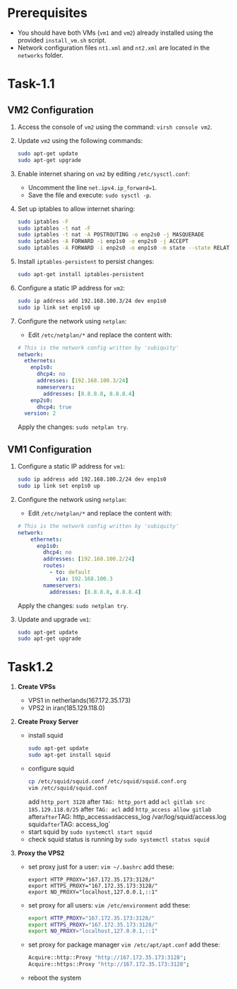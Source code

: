 # Prerequisites

- You should have both VMs (`vm1` and `vm2`) already installed using the provided `install_vm.sh` script.
- Network configuration files `nt1.xml` and `nt2.xml` are located in the `networks` folder.

# Task-1.1

## VM2 Configuration

1. Access the console of `vm2` using the command: `virsh console vm2`.

2. Update `vm2` using the following commands:
    ```bash
    sudo apt-get update
    sudo apt-get upgrade
    ```

3. Enable internet sharing on `vm2` by editing `/etc/sysctl.conf`:
    - Uncomment the line `net.ipv4.ip_forward=1`.
    - Save the file and execute: `sudo sysctl -p`.

4. Set up iptables to allow internet sharing:
    ```bash
    sudo iptables -F
    sudo iptables -t nat -F
    sudo iptables -t nat -A POSTROUTING -o enp2s0 -j MASQUERADE
    sudo iptables -A FORWARD -i enp1s0 -o enp2s0 -j ACCEPT
    sudo iptables -A FORWARD -i enp2s0 -o enp1s0 -m state --state RELATED,ESTABLISHED -j ACCEPT
    ```

5. Install `iptables-persistent` to persist changes:
    ```bash
    sudo apt-get install iptables-persistent
    ```

6. Configure a static IP address for `vm2`:
    ```bash
    sudo ip address add 192.168.100.3/24 dev enp1s0
    sudo ip link set enp1s0 up
    ```

7. Configure the network using `netplan`:
    - Edit `/etc/netplan/*` and replace the content with:
    ```yaml
    # This is the network config written by 'subiquity'
    network:
      ethernets:
        enp1s0:
          dhcp4: no
          addresses: [192.168.100.3/24]
          nameservers:
            addresses: [8.8.8.8, 8.8.8.4]
        enp2s0:
          dhcp4: true
      version: 2
    ```
    Apply the changes: `sudo netplan try`.

## VM1 Configuration

1. Configure a static IP address for `vm1`:
    ```bash
    sudo ip address add 192.168.100.2/24 dev enp1s0
    sudo ip link set enp1s0 up
    ```

2. Configure the network using `netplan`:
    - Edit `/etc/netplan/*` and replace the content with:
    ```yaml
    # This is the network config written by 'subiquity'
    network:
        ethernets:
          enp1s0:
            dhcp4: no
            addresses: [192.168.100.2/24]
            routes:
              - to: default
                via: 192.168.100.3
            nameservers:
              addresses: [8.8.8.8, 8.8.8.4]
    ```
    Apply the changes: `sudo netplan try`.

3. Update and upgrade `vm1`:
    ```bash
    sudo apt-get update
    sudo apt-get upgrade
    ```
# Task1.2

1. **Create VPSs**
    - VPS1 in netherlands(167.172.35.173)
    - VPS2 in iran(185.129.118.0)

2. **Create Proxy Server**
    - install squid 
        ```bash
        sudo apt-get update
        sudo apt-get install squid
        ```
    - configure squid 
        ```bash
        cp /etc/squid/squid.conf /etc/squid/squid.conf.org
        vim /etc/squid/squid.conf
        ```
        add `http_port 3128` after `TAG: http_port`
        add `acl gitlab src 185.129.118.0/25` after `TAG: acl`
        add `http_access allow gitlab` after` after `TAG: http_access`
        add `access_log /var/log/squid/access.log squid` after `TAG: access_log`
    - start squid by `sudo systemctl start squid`
    - check squid status is running by `sudo systemctl status squid`

3. **Proxy the VPS2**
    - set proxy just for a user:
        `vim ~/.bashrc`
        add these:
        ```
        export HTTP_PROXY="167.172.35.173:3128/"
        export HTTPS_PROXY="167.172.35.173:3128/"
        export NO_PROXY="localhost,127.0.0.1,::1"
        ```
    - set proxy for all users:
        `vim /etc/environment`
        add these:
        ```bash
        export HTTP_PROXY="167.172.35.173:3128/"
        export HTTPS_PROXY="167.172.35.173:3128/"
        export NO_PROXY="localhost,127.0.0.1,::1"
        ```
    - set proxy for package manager
        `vim /etc/apt/apt.conf`
        add these:
        ```bash
        Acquire::http::Proxy "http://167.172.35.173:3128";
        Acquire::https::Proxy "http://167.172.35.173:3128";
        ```
    - reboot the system
